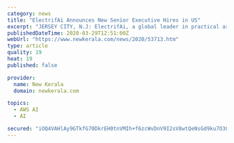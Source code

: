 ```yaml
---
category: news
title: "ElectrifAi Announces New Senior Executive Hires in US"
excerpt: "JERSEY CITY, N.J: ElectrifAi, a global leader in practical artificial intelligence (AI) and machine learning (ML ... Microsoft Azure, Amazon Web Services (AWS) and Databricks. Formerly, Jim was the CTO of Broker Genius, VP of engineering and innovation at Peeractive and held various leadership positions at Bell Labs. Jim joins ElectrifAi ..."
publishedDateTime: 2020-03-29T12:51:00Z
webUrl: "https://www.newkerala.com/news/2020/53713.htm"
type: article
quality: 19
heat: 19
published: false

provider:
  name: New Kerala
  domain: newkerala.com

topics:
  - AWS AI
  - AI

secured: "iOQ4VAHlAy9GTkfG70DkrEH0tnVMIh+f6zcWvDnV9I2sV8wtQeNsGd9ku7O3CoRqEUMuFltpNHVmEsw3SPS1g9GgeqVZJQNC5ZFvRfApbB+iToVFxR8BKgKXkr0Q291gXRJELYO/JCgV3d1q6BNZpSsbZv5guFL7T+xc3ZtqRLP3PUHi95MGKutclvEnTHd3LPR8FqDCTwbNO9uU2gHCwME9LQaEpQfl2uza6agLFMY2/jIMDpGRs8KgIbv08Wx7V0KX1oOzdpWQdbrQ19nsEODwVuQ9mWREAbedKIPYNTQU4pRvUti8Kj30aOWknbxt;cZeR7SuIv8kDRNFdbeVgag=="
---
```


